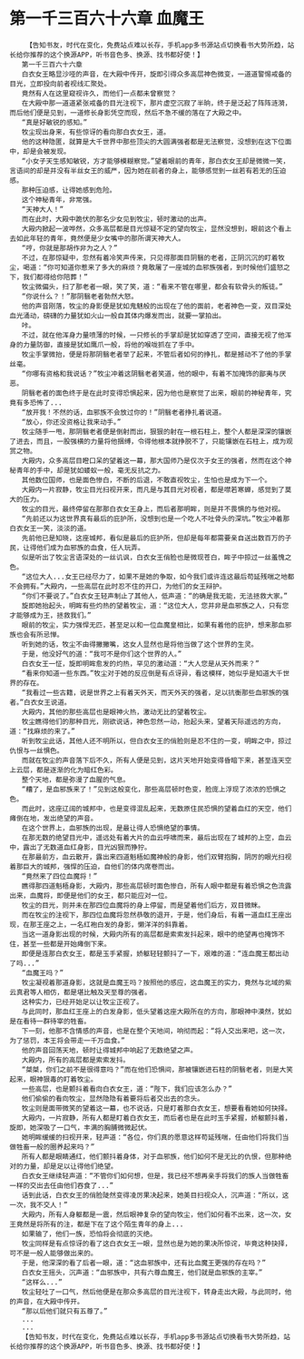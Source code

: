 # 第一千三百六十六章 血魔王
        【告知书友，时代在变化，免费站点难以长存，手机app多书源站点切换看书大势所趋，站长给你推荐的这个换源APP，听书音色多、换源、找书都好使！】
       第一千三百六十六章
       白衣女王略显沙哑的声音，在大殿中传开，旋即引得众多高层神色微变，一道道警惕戒备的目光，立即投向前者视线汇聚处。
       竟然有人在这里窥视许久，而他们一点都未曾察觉？
       在大殿中那一道道紧张戒备的目光注视下，那片虚空沉寂了半晌，终于是泛起了阵阵涟漪，而后他们便是见到，一道修长身影凭空而现，然后不急不缓的落在了大殿之中。
       “真是好敏锐的感知。”
       牧尘现出身来，有些惊讶的看向那白衣女王，道。
       他的这种隐匿，就算是大千世界中那些顶尖的大圆满强者都是无法察觉，没想到在这下位面中，却是会被发现。
       “小女子天生感知敏锐，方才能够模糊察觉。”望着眼前的青年，那白衣女王却是微微一笑，言语间的却是并没有半丝女王的威严，因为她在前者的身上，能够感觉到一丝若有若无的压迫感。
       那种压迫感，让得她感到危险。
       这个神秘青年，非常强。
       “天神大人！”
       而在此时，大殿中跪伏的那名少女见到牧尘，顿时激动的出声。
       大殿内掀起一波哗然，众多高层都是目光惊疑不定的望向牧尘，显然没想到，眼前这个看上去如此年轻的青年，竟然便是少女嘴中的那所谓天神大人。
       “哼，你就是那胡作非为之人？”
       不过，在那惊疑中，忽然有着冷笑声传来，只见得那面目阴翳的老者，正阴沉沉的盯着牧尘，喝道：“你可知道你惹来了多大的麻烦？竟敢屠了一座城的血邪族强者，到时候他们盛怒之下，我们都得给你陪葬！”
       牧尘微偏头，扫了那老者一眼，笑了笑，道：“看来不管在哪里，都会有软骨头的叛徒。”
       “你说什么？！”那阴翳老者勃然大怒。
       他的声音刚落，牧尘的身影便是犹如鬼魅般的出现在了他的面前，老者神色一变，双目深处血光涌动，磅礴的力量犹如火山一般自其体内爆发而出，就要一掌拍出。
       咔。
       不过，就在他浑身力量喷薄的时候，一只修长的手掌却是犹如穿透了空间，直接无视了他浑身的力量防御，直接是犹如鹰爪一般，将他的喉咙抓在了手中。
       牧尘手掌微抬，便是将那阴翳老者举了起来，不管后者如何的挣扎，都是撼动不了他的手掌丝毫。
       “你哪有资格和我说话？”牧尘冲着这阴翳老者笑道，他的眼中，有着不加掩饰的鄙夷与厌恶。
       阴翳老者的面色终于是在此时变得恐惧起来，因为他也是察觉了出来，眼前的神秘青年，究竟有多恐怖了...
       “放开我！不然的话，血邪族不会放过你的！”阴翳老者挣扎着说道。
       “放心，你还没资格让我来动手。”
       牧尘随手一甩，那阴翳老者便是倒射而出，狠狠的射在一根石柱上，整个人都是深深的镶嵌了进去，而且，一股强横的力量将他捆缚，令得他根本就挣脱不了，只能镶嵌在石柱上，成为观赏之物。
       大殿内，众多高层目瞪口呆的望着这一幕，那大国师乃是仅次于女王的强者，然而在这个神秘青年的手中，却是犹如蝼蚁一般，毫无反抗之力。
       其他数位国师，也是面色惨白，不断的后退，不敢直视牧尘，生怕也是成为下一个。
       大殿内一片寂静，牧尘目光扫视开来，而凡是与其目光对视者，都是噤若寒蝉，感觉到了莫大的压力。
       牧尘的目光，最终停留在那那白衣女王身上，而后者那明眸，则是并不畏惧的与他对视。
       “先前还以为这世界真有最后的庇护所，没想到也是一个吃人不吐骨头的深坑。”牧尘冲着那白衣女王一笑，淡淡的道。
       先前他已是知晓，这座城邦，看似是最后的庇护所，但却是每年都需要亲自送出数百万的子民，让得他们成为血邪族的血食，任人玩弄。
       似是听出了牧尘言语深处的一丝讥讽，白衣女王俏脸也是微现苍白，眸子中掠过一丝羞愧之色。
       “这位大人...女王已经尽力了，如果不是她的争取，如今我们或许连这最后苟延残喘之地都不会拥有。”大殿内，一些高层在此时忍不住的开口，为他们的女王辩护。
       “你们不要说了。”白衣女王轻声制止了其他人，低声道：“的确是我无能，无法拯救大家。”
       旋即她抬起头，明眸有些灼热的望着牧尘，道：“这位大人，您并非是血邪族之人，只有您才能够成为王，拯救我们。”
       眼前的牧尘，实力强悍无匹，甚至足以和一位血魔皇相比，如果有着他的庇护，想来那血邪族也会有所忌惮。
       听到她的话，牧尘不由得撇撇嘴，这女人显然也是将他当做了这个世界的生灵。
       于是，他没好气的道：“我可不是你们这个世界的人。”
       白衣女王一怔，旋即明眸愈发的灼热，罕见的激动道：“大人您是从天外而来？”
       “看来你知道一些东西。”牧尘对于她的反应倒是有点讶异，看这模样，她似乎是知道大千世界的存在。
       “我看过一些古籍，说是世界之上有着天外天，而天外天的强者，足以抗衡那些血邪族的强者。”白衣女王说道。
       大殿内，其他的那些高层也是眼神火热，激动无比的望着牧尘。
       牧尘瞧得他们的那种目光，刚欲说话，神色忽然一动，抬起头来，望着天际遥远的方向，道：“找麻烦的来了。”
       听到牧尘此话，其他人还不明所以，但白衣女王的俏脸则是忍不住的一变，明眸之中，掠过仇恨与一丝惧色。
       而就在牧尘的声音落下后不久，所有人便是见到，这片天地开始变得昏暗下来，甚至连天空上云层，都是逐渐的化为暗红色彩。
       整个天地，都是弥漫了血腥的气息。
       “糟了，是血邪族来了！”见到这般变化，那些高层顿时色变，脸庞上浮现了浓浓的恐惧之色。
       而此时，这座辽阔的城邦中，也是变得混乱起来，无数原住民恐惧的望着血红的天空，他们瘫倒在地，发出绝望的声音。
       在这个世界上，血邪族的出现，是最让得人恐惧绝望的事情。
       在那无数的绝望目光中，遥远处有着大片的血云呼啸而来，最后出现在了城邦的上空，血云中，露出了无数道血红身影，目光凶狠而狰狞。
       在那最前方，血云散开，露出来四道魁梧如魔神般的身影，他们双臂抱胸，阴厉的眼光扫视着那巨大的城邦，强悍的压迫，自他们的体内席卷而出。
       “竟然来了四位血魔将！”
       瞧得那四道魁梧身影，大殿内，那些高层顿时面色惨白，所有人眼中都是有着恐惧之色流露出来，血魔将，即便是他们的女王，都只能应对一位。
       牧尘的目光，则并未在那四位血魔将的身上停留，而是望着他们后方，双目微眯。
       而在牧尘的注视下，那四位血魔将忽然恭敬的退开，于是，他们身后，有着一道血红王座出现，在那王座之上，一名红袍白发的身影，懒洋洋的斜靠着。
       当这一道身影出现的时候，大殿内所有的高层都是索索发抖起来，眼中的绝望再也掩饰不住，甚至一些都是开始瘫倒下来。
       即便是连那白衣女王，都是玉手紧握，娇躯轻轻颤抖了一下，艰难的道：“连血魔王都出动了吗...”
       “血魔王吗？”
       牧尘凝视着那道身影，这就是血魔王吗？按照他的感应，这血魔王的实力，竟然与北域的紫云真君等人相仿，都是堪比触及天至尊的强者。
       这种实力，已经开始足以让牧尘正视了。
       与此同时，那血红王座上的白发身影，低头望着这座大殿所在的方向，那眼神中漠然，犹如是在看待一群待宰的牲畜。
       下一刻，他那不含情感的声音，也是在整个天地间，响彻而起：“将人交出来吧，这一次，为了惩罚，本王将会带走一千万血食。”
       他的声音回荡天地，顿时让得城邦中响起了无数绝望之声。
       大殿内，所有的高层都是索索发抖。
       “桀桀，你们之前不是很得意吗？”而在他们恐惧间，那被镶嵌进石柱的阴翳老者，则是大笑起来，眼神狠毒的盯着牧尘。
       一些高层，也是颤抖着看向白衣女王，道：“陛下，我们应该怎么办？”
       他们偷偷的看向牧尘，显然隐隐有着要将后者交出去的念头。
       牧尘则是面带微笑的望着这一幕，也不说话，只是盯着那白衣女王，想要看看她如何抉择。
       大殿内，一片寂静，所有人都是盯着白衣女王，而后者也是在此时玉手紧握，娇躯颤抖着，旋即，她深吸了一口气，丰满的胸脯微微起伏。
       她明眸缓缓的扫视开来，轻声道：“各位，你们真的愿意这样苟延残喘，任由他们将我们当做牲畜一般的圈养起来吗？”
       所有人都是眼睛通红，他们颤抖着身体，对于血邪族，他们如何不是无比的仇恨，但那种绝对的力量，却是足以让得他们绝望。
       白衣女王继续轻声道：“不管你们如何想，但是，我已经不想再亲手将我们的族人当做牲畜一样的交出去任由他们吞食了...”
       话到此话，白衣女王的俏脸陡然变得凌厉果决起来，她美目扫视众人，沉声道：“所以，这一次，我不交人！”
       大殿内，所有人身躯都是一震，然后眼神复杂的望向牧尘，他们如何看不出来，这一次，女王竟然是将所有的注，都是下在了这个陌生青年的身上...
       如果输了，他们一族，恐怕将会彻底的灭绝。
       牧尘同样是有点惊讶的看了这白衣女王一眼，显然也是为她的果决所惊诧，毕竟这种抉择，可不是一般人能够做出来的。
       于是，他深深的看了后者一眼，道：“这血邪族中，还有比血魔王更强的存在吗？”
       白衣女王摇头，沉声道：“血邪族中，共有六尊血魔王，他们就是血邪族的主宰。”
       “这样么...”
       牧尘轻吐了一口气，然后他便是在那众多高层的目光注视下，转身走出大殿，与此同时，他的声音，在大殿中传开。
       “那以后他们就只有五尊了。”
       ...
       ...
       【告知书友，时代在变化，免费站点难以长存，手机app多书源站点切换看书大势所趋，站长给你推荐的这个换源APP，听书音色多、换源、找书都好使！】